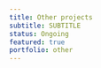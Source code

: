 ```yaml
---
title: Other projects
subtitle: SUBTITLE
status: Ongoing
featured: true
portfolio: other
---
```

<p>
</p>
